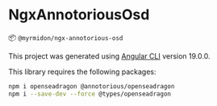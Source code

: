 # NgxAnnotoriousOsd

📦 `@myrmidon/ngx-annotorious-osd`

This project was generated using [Angular CLI](https://github.com/angular/angular-cli) version 19.0.0.

This library requires the following packages:

```bash
npm i openseadragon @annotorious/openseadragon
npm i --save-dev --force @types/openseadragon
```
